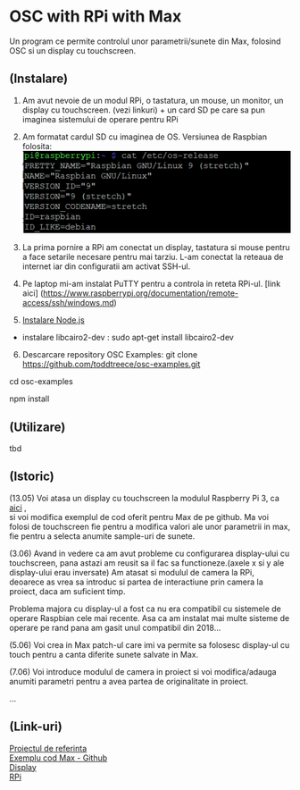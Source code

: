 # OSC with RPi with Max
Un program ce permite controlul unor parametrii/sunete din Max, 
folosind OSC si un display cu touchscreen.


## (Instalare)
1. Am avut nevoie de un modul RPi, o tastatura, un mouse, un monitor, un display cu touchscreen.
(vezi linkuri) + un card SD pe care sa pun imaginea sistemului de operare pentru RPi

2. Am formatat cardul SD cu imaginea de OS. Versiunea de Raspbian folosita:
![](assets/rpi_os.PNG)

3. La prima pornire a RPi am conectat un display, tastatura si mouse pentru a face setarile necesare
pentru mai tarziu. L-am conectat la reteaua de internet iar din configuratii am activat SSH-ul.

4. Pe laptop mi-am instalat PuTTY pentru a controla in  reteta RPi-ul. 
[link aici] (https://www.raspberrypi.org/documentation/remote-access/ssh/windows.md)

5. [Instalare Node.js](https://learn.adafruit.com/node-embedded-development/installing-node-dot-js)
+ instalare libcairo2-dev : sudo apt-get install libcairo2-dev

6. Descarcare repository OSC Examples:
git clone https://github.com/toddtreece/osc-examples.git

cd osc-examples

npm install

## (Utilizare)
tbd

## (Istoric)

(13.05) Voi atasa un display cu touchscreen la modulul Raspberry Pi 3, 
ca [aici](https://learn.adafruit.com/raspberry-pi-open-sound-control/overview) ,  
si voi modifica exemplul de cod oferit pentru Max de pe github. Ma voi folosi de 
touchscreen fie pentru a modifica valori ale unor parametrii in max, fie pentru a selecta
anumite sample-uri de sunete.

(3.06) Avand in vedere ca am avut probleme cu configurarea display-ului cu touchscreen,
pana astazi am reusit sa il fac sa functioneze.(axele x si y ale display-ului erau inversate)
Am atasat si modulul de camera la RPi, deoarece as vrea sa introduc si partea de interactiune 
prin camera la proiect, daca am suficient timp.

Problema majora cu display-ul a fost ca nu era compatibil cu sistemele de operare Raspbian cele mai recente.
Asa ca am instalat mai multe sisteme de operare pe rand pana am gasit unul compatibil din 2018...

(5.06) Voi crea in Max patch-ul care imi va permite sa folosesc display-ul cu touch pentru
a canta diferite sunete salvate in Max.

(7.06) Voi introduce modulul de camera in proiect si voi modifica/adauga anumiti parametri
pentru a avea partea de originalitate in proiect.

...

## (Link-uri)
[Proiectul de referinta](https://learn.adafruit.com/raspberry-pi-open-sound-control/overview)  
[Exemplu cod Max - Github](https://github.com/toddtreece/osc-examples/tree/master/max)  
[Display](https://cleste.ro/touchscreen-lcd-3-5-raspberry-pi.html?utm_medium=GoogleAds&utm_campaign=ShoppingAds&utm_source=&gclid=CjwKCAjwnPOEBhA0EiwA609Redt0FJatNi1cETA4rIvLW_SqGVTzwSwQtlyhd4GbRK3dNmiwhXP7jBoCPN4QAvD_BwE)  
[RPi](https://www.raspberrypi.org/products/raspberry-pi-3-model-b/)  

